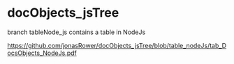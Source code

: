 # docObjects_jsTree

branch tableNode_js contains a table in NodeJs

https://github.com/jonasRower/docObjects_jsTree/blob/table_nodeJs/tab_DocsObjects_NodeJs.pdf
